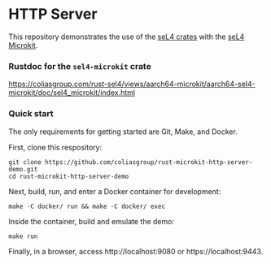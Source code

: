 # HTTP Server

This repository demonstrates the use of the [seL4 crates](https://github.com/coliasgroup/rust-sel4) with the [seL4 Microkit](https://github.com/seL4/microkit).

### Rustdoc for the `sel4-microkit` crate

https://coliasgroup.com/rust-sel4/views/aarch64-microkit/aarch64-sel4-microkit/doc/sel4_microkit/index.html

### Quick start

The only requirements for getting started are Git, Make, and Docker.

First, clone this respository:

```
git clone https://github.com/coliasgroup/rust-microkit-http-server-demo.git
cd rust-microkit-http-server-demo
```

Next, build, run, and enter a Docker container for development:

```
make -C docker/ run && make -C docker/ exec
```

Inside the container, build and emulate the demo:

```
make run
```

Finally, in a browser, access http://localhost:9080 or https://localhost:9443.
